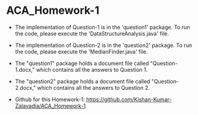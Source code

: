 # ACA_Homework-1

* The implementation of Question-1 is in the 'question1' package. To run the code, please execute the 'DataStructureAnalysis.java' file.
* The implementation of Question-2 is in the 'question2' package. To run the code, please execute the 'MedianFinder.java' file.

* The "question1" package holds a document file called "Question-1.docx," which contains all the answers to Question 1.
* The "question2" package holds a document file called "Question-2.docx," which contains all the answers to Question 2.

* Github for this Homework-1: https://github.com/Kishan-Kumar-Zalavadia/ACA_Homework-1